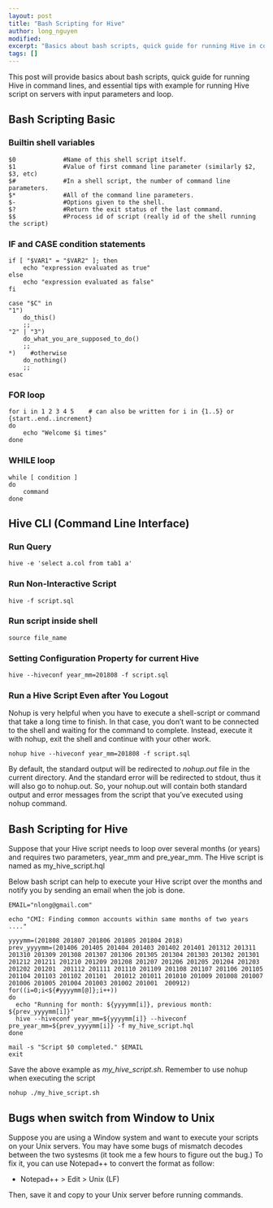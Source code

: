 ```yaml
---
layout: post
title: "Bash Scripting for Hive"
author: long_nguyen
modified:
excerpt: "Basics about bash scripts, quick guide for running Hive in command lines, and essential tips with example for running Hive script on servers."
tags: []
---
```

This post will provide basics about bash scripts, quick guide for running Hive in command lines, and essential tips with example for running Hive script on servers with input parameters and loop.

## Bash Scripting Basic
### Builtin shell variables

```
$0             #Name of this shell script itself.
$1             #Value of first command line parameter (similarly $2, $3, etc)
$#             #In a shell script, the number of command line parameters.
$*             #All of the command line parameters.
$-             #Options given to the shell.
$?             #Return the exit status of the last command.
$$             #Process id of script (really id of the shell running the script)
```

### IF and CASE condition statements

```
if [ "$VAR1" = "$VAR2" ]; then
	echo "expression evaluated as true"
else
	echo "expression evaluated as false"
fi
```

```
case "$C" in
"1")
	do_this()
	;;
"2" | "3")
	do_what_you_are_supposed_to_do()
	;;
*)    #otherwise
	do_nothing()
	;;
esac
```

### FOR loop

```
for i in 1 2 3 4 5    # can also be written for i in {1..5} or {start..end..increment}
do
	echo "Welcome $i times"
done
```

### WHILE loop

```
while [ condition ]
do
	command
done
```

## Hive CLI (Command Line Interface)

### Run Query
```
hive -e 'select a.col from tab1 a'
```

### Run Non-Interactive Script	
```
hive -f script.sql
```

### Run script inside shell
```
source file_name
```

### Setting Configuration Property for current Hive 
```
hive --hiveconf year_mm=201808 -f script.sql
```

### Run a Hive Script Even after You Logout
Nohup is very helpful when you have to execute a shell-script or command that take a long time to finish. In that case, you don’t want to be connected to the shell and waiting for the command to complete. Instead, execute it with nohup, exit the shell and continue with your other work.


```
nohup hive --hiveconf year_mm=201808 -f script.sql 
```

By default, the standard output will be redirected to *nohup.out* file in the current directory. And the standard error will be redirected to stdout, thus it will also go to nohup.out. So, your nohup.out will contain both standard output and error messages from the script that you’ve executed using nohup command.

## Bash Scripting for Hive
Suppose that your Hive script needs to loop over several months (or years) and requires two parameters, year_mm and pre_year_mm. The Hive script is named as my_hive_script.hql

Below bash script can help to execute your Hive script over the months and notify you by sending an email when the job is done.

```
EMAIL="nlong@gmail.com"

echo "CMI: Finding common accounts within same months of two years ...."

yyyymm=(201808 201807 201806 201805 201804 2018)
prev_yyyymm=(201406 201405 201404 201403 201402 201401 201312 201311 201310 201309 201308 201307 201306 201305 201304 201303 201302 201301  201212 201211 201210 201209 201208 201207 201206 201205 201204 201203 201202 201201  201112 201111 201110 201109 201108 201107 201106 201105 201104 201103 201102 201101  201012 201011 201010 201009 201008 201007 201006 201005 201004 201003 201002 201001  200912)
for((i=0;i<${#yyyymm[@]};i++))
do
  echo "Running for month: ${yyyymm[i]}, previous month: ${prev_yyyymm[i]}"
  hive --hiveconf year_mm=${yyyymm[i]} --hiveconf pre_year_mm=${prev_yyyymm[i]} -f my_hive_script.hql
done
    
mail -s "Script $0 completed." $EMAIL 
exit
```

Save the above example as *my_hive_script.sh*. Remember to use nohup when executing the script
```
nohup ./my_hive_script.sh
```

## Bugs when switch from Window to Unix

Suppose you are using a Window system and want to execute your scripts on your Unix servers. 
You may have some bugs of mismatch decodes between the two systesms (it took me a few hours to figure out the bug.)
To fix it, you can use Notepad++ to convert the format as follow:
- Notepad++ > Edit > Unix (LF)

Then, save it and copy to your Unix server before running commands.